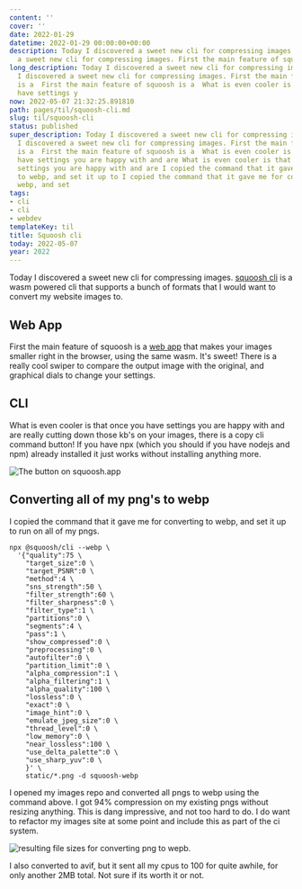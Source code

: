 ```yaml
---
content: ''
cover: ''
date: 2022-01-29
datetime: 2022-01-29 00:00:00+00:00
description: Today I discovered a sweet new cli for compressing images. Today I discovered
  a sweet new cli for compressing images. First the main feature of squoosh is a  Fi
long_description: Today I discovered a sweet new cli for compressing images. Today
  I discovered a sweet new cli for compressing images. First the main feature of squoosh
  is a  First the main feature of squoosh is a  What is even cooler is that once you
  have settings y
now: 2022-05-07 21:32:25.891810
path: pages/til/squoosh-cli.md
slug: til/squoosh-cli
status: published
super_description: Today I discovered a sweet new cli for compressing images. Today
  I discovered a sweet new cli for compressing images. First the main feature of squoosh
  is a  First the main feature of squoosh is a  What is even cooler is that once you
  have settings you are happy with and are What is even cooler is that once you have
  settings you are happy with and are I copied the command that it gave me for converting
  to webp, and set it up to I copied the command that it gave me for converting to
  webp, and set
tags:
- cli
- cli
- webdev
templateKey: til
title: Squoosh cli
today: 2022-05-07
year: 2022
---
```


Today I discovered a sweet new cli for compressing images.
[squoosh cli](https://github.com/GoogleChromeLabs/squoosh/tree/dev/cli)
is a wasm powered cli that supports a bunch of formats that I would want to
convert my website images to.

## Web App

First the main feature of squoosh is a [web app](https://squoosh.app) that
makes your images smaller right in the browser, using the same wasm.  It's
sweet!  There is a really cool swiper to compare the output image with the
original, and graphical dials to change your settings.

## CLI

What is even cooler is that once you have settings you are happy with and are
really cutting down those kb's on your images, there is a copy cli command
button!  If you have npx (which you should if you have nodejs and npm) already
installed it just works without installing anything more.

![The button on squoosh.app](https://images.waylonwalker.com/squoosh-cli-button.png)


## Converting all of my png's to webp

I copied the command that it gave me for converting to webp, and set it up to
run on all of my pngs.

```
npx @squoosh/cli --webp \
  '{"quality":75 \
    "target_size":0 \
    "target_PSNR":0 \
    "method":4 \
    "sns_strength":50 \
    "filter_strength":60 \
    "filter_sharpness":0 \
    "filter_type":1 \
    "partitions":0 \
    "segments":4 \
    "pass":1 \
    "show_compressed":0 \
    "preprocessing":0 \
    "autofilter":0 \
    "partition_limit":0 \
    "alpha_compression":1 \
    "alpha_filtering":1 \
    "alpha_quality":100 \
    "lossless":0 \
    "exact":0 \
    "image_hint":0 \
    "emulate_jpeg_size":0 \
    "thread_level":0 \
    "low_memory":0 \
    "near_lossless":100 \
    "use_delta_palette":0 \
    "use_sharp_yuv":0 \
    }' \
    static/*.png -d squoosh-webp
```

I opened my images repo and converted all pngs to webp using the command above.
I got 94% compression on my existing pngs without resizing anything.  This is
dang impressive, and not too hard to do.  I do want to refactor my images site
at some point and include this as part of the ci system.

![resulting file sizes for converting png to wepb.](https://images.waylonwalker.com/squoosh-webp-results.png)

I also converted to avif, but it sent all my cpus to 100 for quite awhile, for
only another 2MB total.  Not sure if its worth it or not.